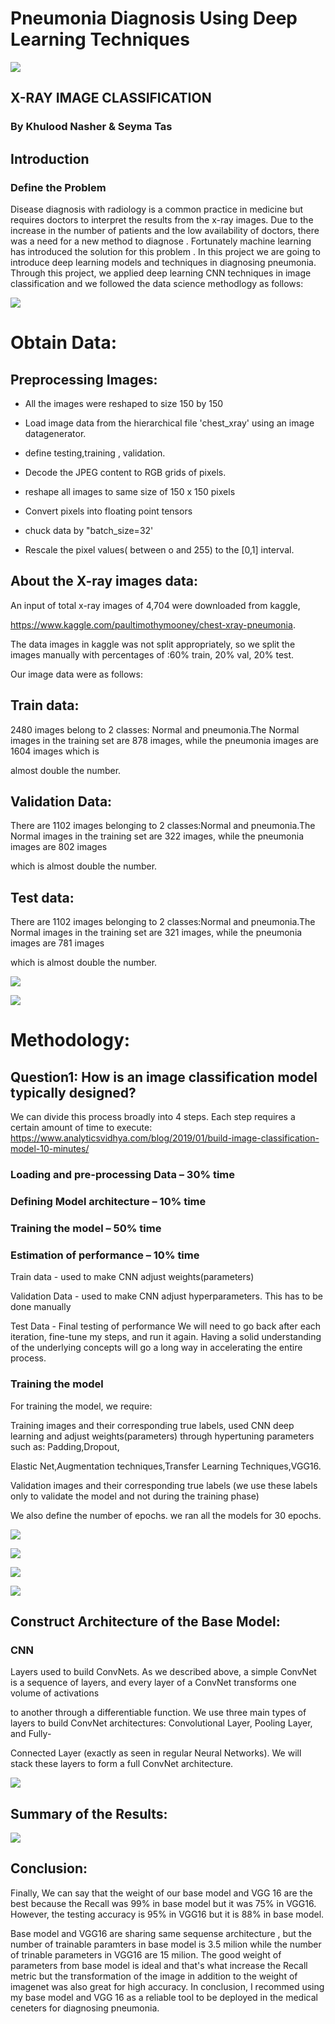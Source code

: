 # Pneumonia Diagnosis Using Deep Learning Techniques
![](images/hospital.jpeg)

## X-RAY IMAGE CLASSIFICATION 
###  By Khulood Nasher & Seyma Tas

## Introduction
### Define the Problem

Disease diagnosis with radiology is a common practice in medicine  but requires doctors to interpret the results from the x-ray images. Due to the increase in the number of patients and the low availability of doctors, there was a need for a new method to diagnose .
Fortunately machine learning has introduced the solution for this problem . In this project we are going to introduce deep learning models and techniques in diagnosing pneumonia.
Through this project, we applied deep learning CNN techniques in image classification and we followed the data science methodlogy as follows:

![](images/methodlogy.jpeg)



# Obtain Data:

## Preprocessing Images:

* All the images were reshaped to size 150 by 150

* Load image data from the hierarchical file 'chest_xray' using an image datagenerator.

* define testing,training , validation.

* Decode the JPEG content to RGB grids of pixels.

* reshape all images to same size of 150 x 150 pixels

* Convert pixels into floating point tensors

* chuck data by "batch_size=32'

* Rescale the pixel values( between o and 255) to the [0,1] interval.

## About the X-ray images data:
An input of  total x-ray images of 4,704  were  downloaded  from kaggle, 

https://www.kaggle.com/paultimothymooney/chest-xray-pneumonia. 

The data images in  kaggle was not split appropriately, so we split the images  manually  with percentages of :60% train, 20% val, 20% test.

Our image data were as follows:


## Train data:
 
 2480 images belong to 2 classes: Normal and pneumonia.The Normal images in the training set  are 878 images, while the pneumonia images are 1604 images which is 
 
 almost double the number.

## Validation Data:

There are 1102 images belonging to 2 classes:Normal and pneumonia.The Normal images in the training set  are 322 images, while the pneumonia images are 802 images 

which is almost double the number.

## Test data:

There are 1102 images belonging to 2 classes:Normal and pneumonia.The Normal images in the training set  are 321 images, while the pneumonia images are 781 images 

which is almost double the number.

![](images/pneumonianormaldistrib.png)

![](images/pneumonianormalxray.png)

# Methodology:

## Question1: How is an image classification model typically designed?

We can divide this process broadly into 4 steps. Each step requires a certain amount of time to execute: https://www.analyticsvidhya.com/blog/2019/01/build-image-classification-model-10-minutes/

###  Loading and pre-processing Data – 30% time

### Defining Model architecture – 10% time

### Training the model – 50% time

### Estimation of performance – 10% time

Train data - used to make CNN adjust weights(parameters)

Validation Data - used to make CNN adjust hyperparameters. This has to be done manually

Test Data - Final testing of performance
We will need to go back after each iteration, fine-tune my steps, and run it again. Having a solid understanding of the underlying concepts will go a long way in accelerating the entire process.
 
 
### Training the model

For training the model, we require:

Training images and their corresponding true labels, used  CNN deep learning and adjust weights(parameters) through hypertuning parameters such as: Padding,Dropout, 

Elastic Net,Augmentation techniques,Transfer Learning Techniques,VGG16.

Validation images and their corresponding true labels (we use these labels only to validate the model and not during the training phase)

We also define the number of epochs. we ran all the models for 30 epochs.



![](images/baselineaccuracy.png)


![](images/baselineloss.png)


![](images/RidgeLassoacc.png)


![](images/RidgeLassoloss.png)



## Construct Architecture of the Base Model:

### CNN
Layers used to build ConvNets. As we described above, a simple ConvNet is a sequence of layers, and every layer of a ConvNet transforms one volume of activations 

to another through a differentiable function. We use three main types of layers to build ConvNet architectures: Convolutional Layer, Pooling Layer, and Fully-

Connected Layer (exactly as seen in regular Neural Networks). We will stack these layers to form a full ConvNet architecture.



![](images/basemodelarchitichture.png)

## Summary of the Results:

![](images/results.jpeg)

## Conclusion:
Finally, We can say that the weight of our base model and VGG 16 are the best because the Recall was 99% in base model but it was 75% in VGG16. However, the testing accuracy is 95% in VGG16 but it is 88% in base model.

Base model and VGG16 are sharing same sequense architecture , but the number of trainable paramters in base model is 3.5 milion while the number of trinable 
parameters in VGG16 are 15 milion. The good weight of parameters from base model is ideal and that's what increase the Recall metric but the transformation of the 
image in addition to the weight of imagenet was also great for high accuracy. In conclusion, I recommed using my base model and VGG 16 as a reliable tool to be 
deployed in the medical ceneters for diagnosing pneumonia.

